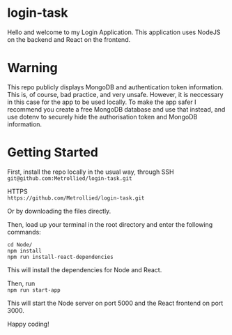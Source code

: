 # login-task
Hello and welcome to my Login Application. This application uses NodeJS on the backend and React on the frontend.

# Warning

This repo publicly displays MongoDB and authentication token information. This is, of course, bad practice, and very unsafe. However, it is neccessary in this case for the app to be used locally. To make the app safer I recommend you create a free MongoDB database and use that instead, and use dotenv to securely hide the authorisation token and MongoDB information.

# Getting Started

First, install the repo locally in the usual way, through SSH  
` git@github.com:Metrollied/login-task.git `  

HTTPS  
` https://github.com/Metrollied/login-task.git `  

Or by downloading the files directly.

Then, load up your terminal in the root directory and enter the following commands:

```
cd Node/   
npm install  
npm run install-react-dependencies  
```
This will install the dependencies for Node and React.

Then, run  
` npm run start-app `  

This will start the Node server on port 5000 and the React frontend on port 3000.

Happy coding!
